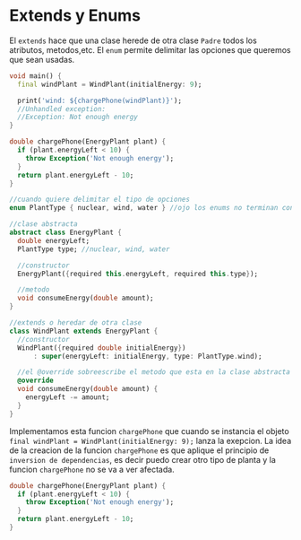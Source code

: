 # Extends y Enums

El `extends` hace que una clase herede de otra clase `Padre` todos los atributos, metodos,etc. El `enum` permite delimitar las opciones que queremos que sean usadas.

```Dart
void main() {
  final windPlant = WindPlant(initialEnergy: 9);

  print('wind: ${chargePhone(windPlant)}');
  //Unhandled exception:
  //Exception: Not enough energy
}

double chargePhone(EnergyPlant plant) {
  if (plant.energyLeft < 10) {
    throw Exception('Not enough energy');
  }
  return plant.energyLeft - 10;
}

//cuando quiere delimitar el tipo de opciones
enum PlantType { nuclear, wind, water } //ojo los enums no terminan con ;

//clase abstracta
abstract class EnergyPlant {
  double energyLeft;
  PlantType type; //nuclear, wind, water

  //constructor
  EnergyPlant({required this.energyLeft, required this.type});

  //metodo
  void consumeEnergy(double amount);
}

//extends o heredar de otra clase
class WindPlant extends EnergyPlant {
  //constructor
  WindPlant({required double initialEnergy})
      : super(energyLeft: initialEnergy, type: PlantType.wind);

  //el @override sobreescribe el metodo que esta en la clase abstracta
  @override
  void consumeEnergy(double amount) {
    energyLeft -= amount;
  }
}
```

Implementamos esta funcion `chargePhone` que cuando se instancia el objeto `final windPlant = WindPlant(initialEnergy: 9);` lanza la exepcion. La idea de la creacion de la funcion `chargePhone` es que aplique el principio de `inversion de dependencias`, es decir puedo crear otro tipo de planta y la funcion  `chargePhone` no se va a ver afectada.

```Dart
double chargePhone(EnergyPlant plant) {
  if (plant.energyLeft < 10) {
    throw Exception('Not enough energy');
  }
  return plant.energyLeft - 10;
}
```
